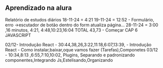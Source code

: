 Aprendizado na alura
-------------------
Relatório de estudos diários
18-11-24 = 4:21
19-11-24 = 12:52 - Formulário, erro  ->escutador de botão dentro do form atualiza página...
28-11-24 = 3:00 ,16 minutos, 4:21, 4:48,10:23,16:04 TOTAL 43,73 - Começar CAP 6 JAVASCRIPT

02/12- Introdução React - 30:44,38,26,3:22,11:18,6:07,13:39, - 
Introdução React - Como instalar,baixar,oque vamos fazer (Tarefas),Componetes
03/12 - 10:34,8:13 ,6:55,7:10,10:02,
Plugins, Separando e padronizando componentes,Integrando Js,Estelisando,Organizando
